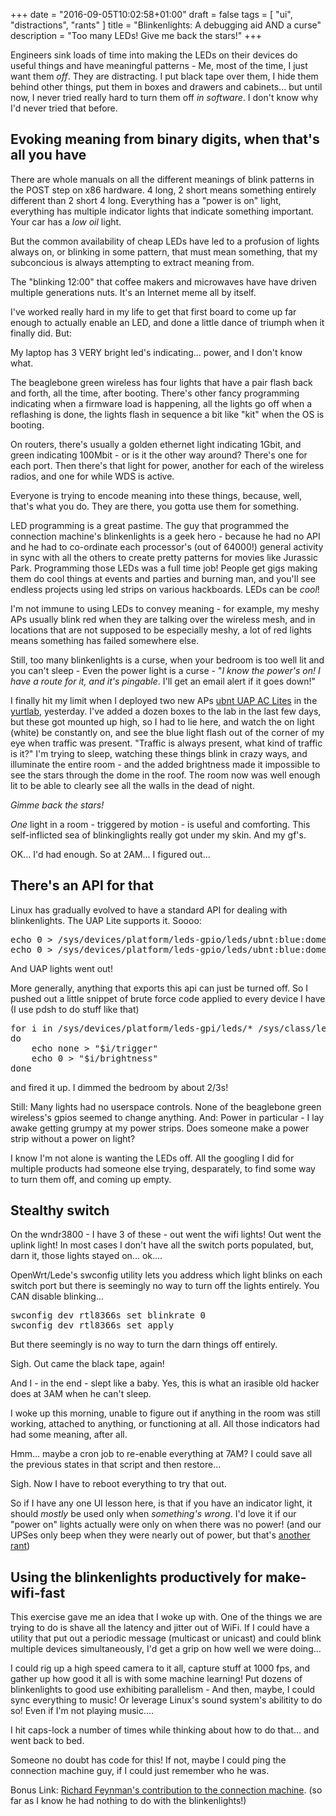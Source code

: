 +++
date = "2016-09-05T10:02:58+01:00"
draft = false
tags = [ "ui", "distractions", "rants" ]
title = "Blinkenlights: A debugging aid AND a curse"
description = "Too many LEDs! Give me back the stars!"
+++

Engineers sink loads of time into making the LEDs on their devices do useful things and have meaningful patterns - Me, most of the time, I just want them *off*. They are distracting. I put black tape over them, I hide them behind other things, put them in boxes and drawers and cabinets... but until now, I never tried really hard to turn them off *in software*. I don't know why I'd never tried that before.

## Evoking meaning from binary digits, when that's all you have

There are whole manuals on all the different meanings of blink patterns in the POST step
on x86 hardware. 4 long, 2 short means something entirely different than 2 short 4 long. Everything has a "power is on" light, everything has multiple indicator lights
that indicate something important. Your car has a *low oil* light.

But the common availability of cheap LEDs have led to a profusion of lights always on, or blinking in some pattern, that must mean something, that my subconcious is always attempting to extract meaning from.

The "blinking 12:00" that coffee makers and microwaves have have driven multiple generations
nuts. It's an Internet meme all by itself.

I've worked really hard in my life to get that first board to come up far enough to actually
enable an LED, and done a little dance of triumph when it finally did. But:

My laptop has 3 VERY bright led's indicating... power, and I don't know what.

The beaglebone green wireless has four lights that have a pair flash back and forth, all the time, after booting. There's other fancy programming indicating when a firmware load is happening, all the lights go off when a reflashing is done, the lights flash in sequence a bit like "kit" when the OS is booting.

On routers, there's usually a golden ethernet light indicating 1Gbit, and green indicating 100Mbit - or is it the other way around? There's one for each port. Then there's that light for power, another for each of the wireless radios, and one for while WDS is active.

Everyone is trying to encode meaning into these things, because, well, that's what you do. They
are there, you gotta use them for something.

LED programming is a great pastime. The guy that programmed the connection machine's blinkenlights is a geek hero - because he had no API and he had to co-ordinate each processor's (out of 64000!) 
general activity in sync with all the others to create pretty patterns for movies like Jurassic Park. Programming those LEDs was a full time job! People get gigs making them do cool things at events and parties and burning man, and you'll see endless projects using led strips on various hackboards. LEDs can be *cool*!

I'm not immune to using LEDs to convey meaning - for example, my meshy APs usually
blink red when they are talking over the wireless mesh, and in locations that are not
supposed to be especially meshy, a lot of red lights means something has failed somewhere else.

Still, too many blinkenlights is a curse, when your bedroom is too well lit and you
can't sleep - Even the power light is a curse - 
"*I know the power's on! I have a route for it, and it's pingable*. I'll get an 
email alert if it goes down!"


I finally hit my limit when I deployed two new APs [ubnt UAP AC Lites](/post/uap_ac_lite) in the [yurtlab](/tags/lab), yesterday. I've added a dozen boxes to the lab in the last few days, but
these got mounted up high, so I had to lie here, and watch the on light (white) be constantly on, and see the blue light flash out of the corner of my eye when traffic was present. "Traffic is always present, what kind of traffic is it?" I'm trying to sleep, watching these things blink in crazy ways, and illuminate the entire room - and the added brightness made it
impossible to see the stars through the dome in the roof. The room now was well enough lit to be able to clearly see all the walls in the dead of night.

*Gimme back the stars!*

*One* light in a room - triggered by motion - is useful and comforting. This self-inflicted sea of blinkinglights really got under my skin. And my gf's.

OK... I'd had enough. So at 2AM... I figured out...

## There's an API for that

Linux has gradually evolved to have a standard API for dealing with
blinkenlights. The UAP Lite supports it.  Soooo:

<pre>
echo 0 > /sys/devices/platform/leds-gpio/leds/ubnt:blue:dome/brightness
echo 0 > /sys/devices/platform/leds-gpio/leds/ubnt:blue:dome/brightness
</pre>

And UAP lights went out! 

More generally, anything that exports this api can just be turned off. So I pushed out a 
little snippet of brute force code applied to every device I have (I use pdsh to do stuff like that)

<pre>
for i in /sys/devices/platform/leds-gpi/leds/* /sys/class/leds/*
do
	echo none > "$i/trigger"
	echo 0 > "$i/brightness"
done
</pre>

and fired it up. I dimmed the bedroom by about 2/3s!

Still: Many lights had no userspace controls. None of the beaglebone green wireless's gpios
seemed to change anything. And: Power in particular - I lay awake 
getting grumpy at my power strips.  Does someone make a power strip without a power on light?

I know I'm not alone is wanting the LEDs off. All the googling I did for multiple products
had someone else trying, desparately, to find some way to turn them off, and coming up
empty.

## Stealthy switch

On the wndr3800 - I have 3 of these - out went the wifi lights! Out went the uplink light! In most cases I don't have all the switch ports populated, but, darn it, those lights 
stayed on... ok....

OpenWrt/Lede's swconfig utility lets you address which light blinks on each switch port but there is seemingly no way to turn off the lights entirely. You CAN disable blinking...

<pre>
swconfig dev rtl8366s set blinkrate 0
swconfig dev rtl8366s set apply
</pre>

But there seemingly is no way to turn the darn things off entirely.

Sigh. Out came the black tape, again!

And I - in the end - slept like a baby. Yes, this is what an irasible old hacker does
at 3AM when he can't sleep.

I woke up this morning, unable to figure out if anything in the room was still
working, attached to anything, or functioning at all. All those indicators had had
some meaning, after all.

Hmm... maybe a cron job to re-enable everything at 7AM? I could save all the
previous states in that script and then restore...

Sigh. Now I have to reboot everything to try that out.

So if I have any one UI lesson here, is that if you have an indicator light, it
should *mostly* be used only when *something's wrong*. I'd love it if our "power on" lights
actually were only on when there was no power! (and our UPSes only beep when they
were nearly out of power, but that's [another rant](/post/siliencing_the_ups_beep))

## Using the blinkenlights productively for make-wifi-fast

This exercise gave me an idea that I woke up with. One of the things we are trying to do is shave all the latency and jitter out of WiFi. If I could have a utility that put out a periodic message (multicast or unicast) and could blink multiple devices simultaneously, I'd get a grip on how well we were doing...

I could rig up a high speed camera to it all, capture stuff at 1000 fps, and gather up how good it all is with some machine learning! Put dozens of blinkenlights to good use exhibiting 
parallelism - And then, maybe, I could sync everything to music! Or leverage Linux's sound
system's abilitity to do so! Even if I'm not playing music....

I hit caps-lock a number of times while thinking about how to do that...
and went back to bed. 

Someone no doubt has code for this! If not, maybe I could ping the connection machine guy,
if I could just remember who he was.

Bonus Link: [Richard Feynman's contribution to the connection machine](http://longnow.org/essays/richard-feynman-connection-machine/). (so far as I know he had nothing to do with the blinkenlights!)

